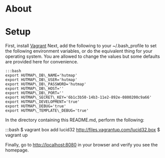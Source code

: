 # About #

# Setup #

First, install [Vagrant](http://www.vagrantup.com) 
Next, add the following to your ~/.bash\_profile to set the following environment
   variables, or do the equivalent thing for your operating system. You are
   allowed to change the values but some defaults are provided here for
   convenience.

    :::bash
    export HUTMAP\_DB\_NAME='hutmap' 
    export HUTMAP\_DB\_USER='hutmap'
    export HUTMAP\_DB\_PASSWORD='hutmap'
    export HUTMAP\_DB\_HOST=''
    export HUTMAP\_DB\_PORT=''
    export HUTMAP\_SECRET\_KEY='6b1c3b50-14b3-11e2-892e-0800200c9a66'
    export HUTMAP\_DEVELOPMENT='true'
    export HUTMAP\_DEBUG='true'
    export HUTMAP\_TEMPLATE\_DEBUG='true'

In the directory containing this README.md, perform the following:

  :::bash
  $ vagrant box add lucid32 http://files.vagrantup.com/lucid32.box
  $ vagrant up

Finally, go to <http://localhost:8080> in your browser and verify you see the homepage.
